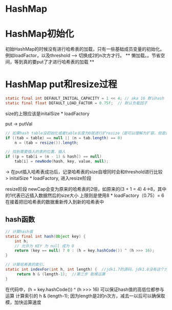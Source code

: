 # HashMap

# HashMap初始化
初始HashMap的时候没有进行哈希表的加载，只有一些基础成员变量的初始化。例如loadFactor，以及threshold --> 切换成2的n次方才行。
** 懒加载。。节省空间，等到真的要put了才进行哈希表的加载 **

# HashMap put和resize过程
```Java
static final int DEFAULT_INITIAL_CAPACITY = 1 << 4; // aka 16 默认hash table大小 
static final float DEFAULT_LOAD_FACTOR = 0.75f;  // 默认负载因子
```
size的上限应该是initalSize * loadFactory

put -> putVal

```Java
// 如果hash table没初始化或者table长度为0就进行扩resize（是可以理解为扩容，但是还是用英文比较好，resize可能会使hash table变小）
if ((tab = table) == null || (n = tab.length) == 0)
    n = (tab = resize()).length;

// 找到需要插入的表的位置，插入
if ((p = tab[i = (n - 1) & hash]) == null)
    tab[i] = newNode(hash, key, value, null);
```

-> 在put插入哈希表成功后，记录哈希表的size自增同时会和threshold进行比较 > initalSize * loadFactory, 进入resize阶段

resize阶段 newCap会变为原来的哈希表的2倍，如原来的(3 + 1 = 4) 4->8，其中的1代表已近插入数据然后的size大小
上限则是使用8 * loadFactory（0.75）= 6
在接着把旧哈希表的数据重新传入到新的哈希表中

## hash函数
```Java
// 计算hash值
static final int hash(Object key) {
    int h;
    // 允许为 KEY 为 null 成为 0
    return (key == null) ? 0 : (h = key.hashCode()) ^ (h >>> 16);
}

// 计算哈希表的索引， 
static int indexFor(int h, int length) {  //jdk1.7的源码，jdk1.8没有这个方法，但是实现原理一样的
     return h & (length-1);  //第三步 取模运算
}
```
在代码中，(h = key.hashCode()) ^ (h >>> 16) 可以保证hash值的高低位都参与运算
计算索引的 h & (length-1); 因为length是2的n次方，减去一以后可以确保取模，加快运算速度
